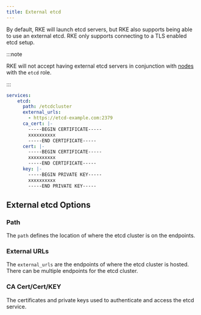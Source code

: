 ```yaml
---
title: External etcd
---
```


By default, RKE will launch etcd servers, but RKE also supports being able to use an external etcd. RKE only supports connecting to a TLS enabled etcd setup.

:::note

RKE will not accept having external etcd servers in conjunction with [nodes](../../nodes/nodes.md) with the `etcd` role.

:::

```yaml
services:
    etcd:
      path: /etcdcluster
      external_urls:
        - https://etcd-example.com:2379
      ca_cert: |-
        -----BEGIN CERTIFICATE-----
        xxxxxxxxxx
        -----END CERTIFICATE-----
      cert: |-
        -----BEGIN CERTIFICATE-----
        xxxxxxxxxx
        -----END CERTIFICATE-----
      key: |-
        -----BEGIN PRIVATE KEY-----
        xxxxxxxxxx
        -----END PRIVATE KEY-----
```

## External etcd Options

### Path

The `path` defines the location of where the etcd cluster is on the endpoints.

### External URLs

The `external_urls` are the endpoints of where the etcd cluster is hosted. There can be multiple endpoints for the etcd cluster.

### CA Cert/Cert/KEY

The certificates and private keys used to authenticate and access the etcd service.
